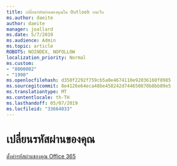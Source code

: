 ```yaml
---
title: เปลี่ยนรหัสผ่านของคุณใน Outlook บนเว็บ
ms.author: daeite
author: daeite
manager: joallard
ms.date: 5/7/2019
ms.audience: Admin
ms.topic: article
ROBOTS: NOINDEX, NOFOLLOW
localization_priority: Normal
ms.custom:
- "8000002"
- "1990"
ms.openlocfilehash: d350f2292f759cb5a0e4674110e92036160f8985
ms.sourcegitcommit: 8e4126e64eca48be458242d744650878b8bb89e5
ms.translationtype: MT
ms.contentlocale: th-TH
ms.lasthandoff: 05/07/2019
ms.locfileid: "33664033"
---
```

# <a name="change-your-password"></a>เปลี่ยนรหัสผ่านของคุณ

[ตั้งค่ารหัสผ่านของคุณ Office 365](https://go.microsoft.com/fwlink/p/?linkid=841910)